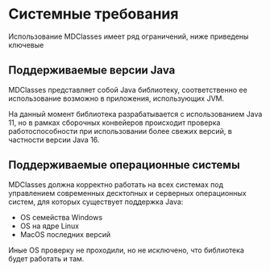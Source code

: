 # Системные требования

Использование MDClasses имеет ряд ограничений, ниже приведены ключевые

## Поддерживаемые версии Java

MDClasses представляет собой Java библиотеку, соответственно ее использование возможно в приложения, использующих JVM.

На данный момент библиотека разрабатывается с использованием Java 11, но в рамках сборочных конвейеров происходит проверка работоспособности при использовании более свежих версий, в частности версии Java 16.

## Поддерживаемые операционные системы

MDClasses должна корректно работать на всех системах под управлением современных десктопных и серверных операционных систем, для которых существует поддержка Java:

- OS семейства Windows
- OS на ядре Linux
- MacOS последних версий

Иные OS проверку не проходили, но не исключено, что библиотека будет работать и там.
